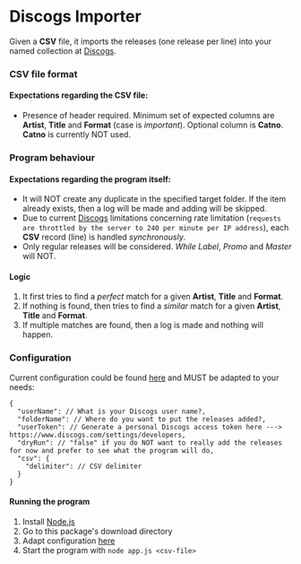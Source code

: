 # Discogs Importer

Given a **CSV** file, it imports the releases (one release per line) into your named collection
at [Discogs](https://www.discogs.com/).

### CSV file format

#### Expectations regarding the __CSV__ file:

* Presence of header required. Minimum set of expected columns are **Artist**, **Title** and **Format** (case is _important_).
Optional column is **Catno**. **Catno** is currently NOT used. 

### Program behaviour

#### Expectations regarding the program itself:

* It will NOT create any duplicate in the specified target folder. If the item already exists, then a log will be made
 and adding will be skipped.
* Due to current [Discogs](https://www.discogs.com/) limitations concerning rate limitation
(`requests are throttled by the server to 240 per minute per IP address`),
each **CSV** record (line) is handled _synchronously_.
* Only regular releases will be considered. _While Label_, _Promo_ and _Master_ will NOT.

#### Logic

1. It first tries to find a _perfect_ match for a given **Artist**, **Title** and **Format**.
1. If nothing is found, then tries to find a _similar_ match for a given **Artist**, **Title** and **Format**.
1. If multiple matches are found, then a log is made and nothing will happen.

### Configuration

Current configuration could be found [here](config/default.json) and MUST be adapted to your needs:
```
{
  "userName": // What is your Discogs user name?,
  "folderName": // Where do you want to put the releases added?,
  "userToken": // Generate a personal Discogs access token here ---> https://www.discogs.com/settings/developers,
  "dryRun": // "false" if you do NOT want to really add the releases for now and prefer to see what the program will do,
  "csv": {
    "delimiter": // CSV delimiter
  }
}
```

#### Running the program

1. Install [Node.js](https://nodejs.org/)
1. Go to this package's download directory
1. Adapt configuration [here](config/default.json)
1. Start the program with `node app.js <csv-file>`